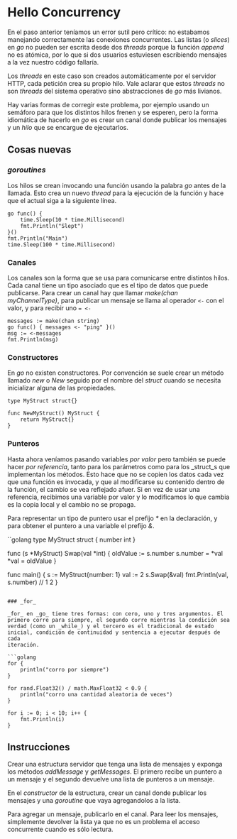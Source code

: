 # Hello Concurrency

En el paso anterior teníamos un error sutil pero crítico: no estabamos
manejando correctamente las conexiones concurrentes. Las listas (o
_slices_) en _go_ no pueden ser escrita desde dos _threads_ porque la
función _append_ no es atómica, por lo que si dos usuarios estuviesen
escribiendo mensajes a la vez nuestro código fallaría.

Los _threads_ en este caso son creados automáticamente por el servidor
HTTP, cada petición crea su propio hilo. Vale aclarar que estos
_threads_ no son _threads_ del sistema operativo sino abstracciones de
_go_ más livianos.

Hay varias formas de corregir este problema, por ejemplo usando un
semáforo para que los distintos hilos frenen y se esperen, pero la forma
idiomática de hacerlo en _go_ es crear un canal donde publicar los
mensajes y un _hilo_ que se encargue de ejecutarlos.

## Cosas nuevas

### _goroutines_

Los hilos se crean invocando una función usando la palabra _go_ antes de
la llamada. Esto crea un nuevo _thread_ para la ejecución de la función
y hace que el actual siga a la siguiente línea.

```golang
go func() {
	time.Sleep(10 * time.Millisecond)
	fmt.Println("Slept")
}()
fmt.Println("Main")
time.Sleep(100 * time.Millisecond)
```

### Canales

Los canales son la forma que se usa para comunicarse entre distintos
hilos. Cada canal tiene un tipo asociado que es el tipo de datos que
puede publicarse. Para crear un canal hay que llamar
_make(chan myChannelType)_, para publicar un mensaje se llama al
operador `<-` con el valor, y para recibir uno `= <-`

```golang
messages := make(chan string)
go func() { messages <- "ping" }()
msg := <-messages
fmt.Println(msg)
```

### Constructores

En _go_ no existen constructores. Por convención se suele crear un
método llamado _new_ o _New_ seguido por el nombre del _struct_ cuando
se necesita inicializar alguna de las propiedades.

```golang
type MyStruct struct{}

func NewMyStruct() MyStruct {
	return MyStruct{}
}
```

### Punteros

Hasta ahora veníamos pasando variables _por valor_ pero también se puede
hacer _por referencia_, tanto para los parámetros como para los
_struct_s que implementan los métodos. Esto hace que no se copien los datos
cada vez que una función es invocada, y que al modificarse su contenido
dentro de la función, el cambio se vea reflejado afuer.
Si en vez de usar una referencia, recibimos una variable por valor y lo
modificamos lo que cambia es la copia local y el cambio no se propaga.

Para representar un tipo de puntero usar el prefijo _\*_ en la
declaración, y para obtener el puntero a una variable el prefijo _&_.

``golang
type MyStruct struct {
	number int
}

func (s *MyStruct) Swap(val *int) {
	oldValue := s.number
	s.number = *val
	*val = oldValue
}

func main() {
	s := MyStruct{number: 1}
	val := 2
	s.Swap(&val)
	fmt.Println(val, s.number) // 1 2
}
```

### _for_

_for_ en _go_ tiene tres formas: con cero, uno y tres argumentos. El
primero corre para siempre, el segundo corre mientras la condición sea
verdad (como un _while_) y el tercero es el tradicional de estado
inicial, condición de continuidad y sentencia a ejecutar después de cada
iteración.

```golang
for {
	println("corro por siempre")
}

for rand.Float32() / math.MaxFloat32 < 0.9 {
	println("corro una cantidad aleatoria de veces")
}

for i := 0; i < 10; i++ {
	fmt.Println(i)
}
```

## Instrucciones

Crear una estructura servidor que tenga una lista de mensajes y exponga
los métodos _addMessage_ y _getMessages_. El primero recibe un puntero a
un mensaje y el segundo devuelve una lista de punteros a un mensaje.

En el _constructor_ de la estructura, crear un canal donde publicar los
mensajes y una _goroutine_ que vaya agregandolos a la lista.

Para agregar un mensaje, publicarlo en el canal. Para leer los mensajes,
simplemente devolver la lista ya que no es un problema el acceso
concurrente cuando es sólo lectura.
